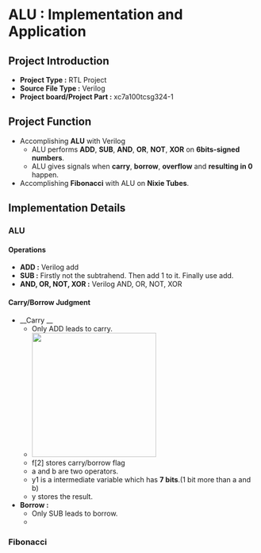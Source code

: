 # ALU : Implementation and Application

## Project Introduction

* __Project Type :__ RTL Project
* __Source File Type :__ Verilog
* __Project board/Project Part :__ xc7a100tcsg324-1

## Project Function

* Accomplishing __ALU__ with Verilog
  * ALU performs __ADD__, __SUB__, __AND__, __OR__, __NOT__, __XOR__ on __6bits-signed numbers__.
  * ALU gives signals when __carry__, __borrow__, __overflow__ and __resulting in 0__ happen.
* Accomplishing __Fibonacci__ with ALU on __Nixie Tubes__.

## Implementation Details

### ALU

#### Operations

* __ADD :__ Verilog add
* __SUB :__ Firstly not the subtrahend. Then add 1 to it. Finally use add.
* __AND, OR, NOT, XOR :__ Verilog AND, OR, NOT, XOR

#### Carry/Borrow Judgment

* __Carry __ 
  * Only ADD leads to carry.
  * <img src="F:\COD\lab1\img\1564411306167.png" width="250px">
  * f[2] stores carry/borrow flag
  * a and b are two operators. 
  * y1 is a intermediate variable which has __7 bits__.(1 bit more than a and b) 
  * y stores the result.
* __Borrow :__
  * Only SUB leads to borrow.
  * 

### Fibonacci

